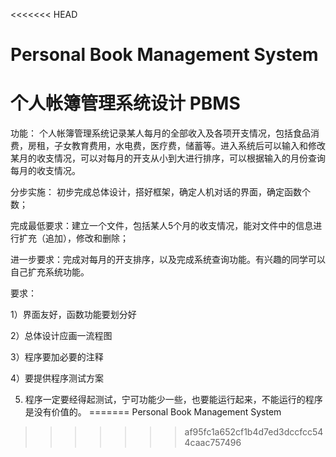 <<<<<<< HEAD

# Personal Book Management System 

# 个人帐簿管理系统设计 PBMS


功能： 个人帐簿管理系统记录某人每月的全部收入及各项开支情况，包括食品消费，房租，子女教育费用，水电费，医疗费，储蓄等。进入系统后可以输入和修改某月的收支情况，可以对每月的开支从小到大进行排序，可以根据输入的月份查询每月的收支情况。

分步实施：
初步完成总体设计，搭好框架，确定人机对话的界面，确定函数个数；


完成最低要求：建立一个文件，包括某人5个月的收支情况，能对文件中的信息进行扩充（追加），修改和删除；

进一步要求：完成对每月的开支排序，以及完成系统查询功能。有兴趣的同学可以自己扩充系统功能。

要求：

1）界面友好，函数功能要划分好

2）总体设计应画一流程图

3）程序要加必要的注释

4）要提供程序测试方案

5) 程序一定要经得起测试，宁可功能少一些，也要能运行起来，不能运行的程序是没有价值的。
=======
Personal Book Management System 
>>>>>>> af95fc1a652cf1b4d7ed3dccfcc544caac757496
